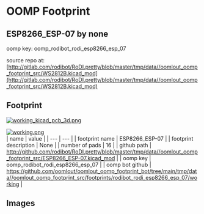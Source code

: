 # OOMP Footprint  
## ESP8266_ESP-07  by none  
  
oomp key: oomp_rodibot_rodi_esp8266_esp_07  
  
source repo at: [http://gitlab.com/rodibot/RoDI.pretty/blob/master/tmp/data//oomlout_oomp_footprint_src/WS2812B.kicad_mod](http://gitlab.com/rodibot/RoDI.pretty/blob/master/tmp/data//oomlout_oomp_footprint_src/WS2812B.kicad_mod)  
## Footprint  
  
[![working_kicad_pcb_3d.png](working_kicad_pcb_3d_600.png)](working_kicad_pcb_3d.png)  
  
[![working.png](working_600.png)](working.png)  
| name | value | 
| --- | --- | 
| footprint name | ESP8266_ESP-07 | 
| footprint description | None | 
| number of pads | 16 | 
| github path | http://github.com/rodibot/RoDI.pretty/blob/master/tmp/data//oomlout_oomp_footprint_src/ESP8266_ESP-07.kicad_mod | 
| oomp key | oomp_rodibot_rodi_esp8266_esp_07 | 
| oomp bot github | https://github.com/oomlout/oomlout_oomp_footprint_bot/tree/main/tmp/data//oomlout_oomp_footprint_src/footprints/rodibot_rodi_esp8266_esp_07/working | 
## Images  
